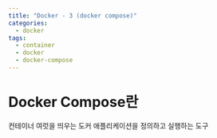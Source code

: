 ```yaml
---
title: "Docker - 3 (docker compose)"
categories: 
  - docker
tags:
  - container
  - docker
  - docker-compose
---
```


# Docker Compose란
컨테이너 여럿을 띄우는 도커 애플리케이션을 정의하고 실행하는 도구

